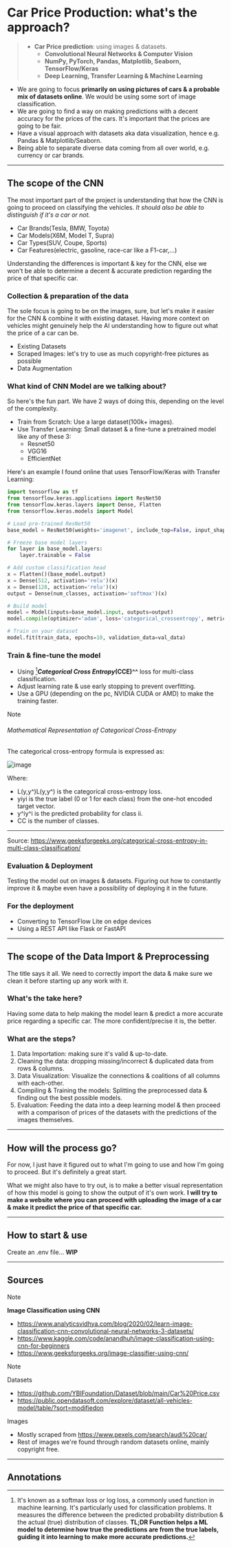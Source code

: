 # Car Price Production: what's the approach?

> - **Car Price prediction**: using images & datasets.
> 	- **Convolutional Neural Networks & Computer Vision**
> 	- **NumPy, PyTorch, Pandas, Matplotlib, Seaborn, TensorFlow/Keras**
> 	- **Deep Learning, Transfer Learning & Machine Learning**

- We are going to focus **primarily on using pictures of cars & a probable mix of datasets online**. We would be using some sort of image classification.
- We are going to find a way on making predictions with a decent accuracy for the prices of the cars. It's important that the prices are going to be fair.
- Have a visual approach with datasets aka data visualization, hence e.g. Pandas & Matplotlib/Seaborn.
- Being able to separate diverse data coming from all over world, e.g. currency or car brands.


---

## The scope of the CNN 

The most important part of the project is understanding that how the CNN is going to proceed on classifying the vehicles. *It should also be able to distinguish if it's a car or not.*

- Car Brands(Tesla, BMW, Toyota)
- Car Models(X6M, Model T, Supra)
- Car Types(SUV, Coupe, Sports)
- Car Features(electric, gasoline, race-car like a F1-car,...)

Understanding the differences is important & key for the CNN, else we won't be able to determine a decent & accurate prediction regarding the price of that specific car.

### Collection & preparation of the data

The sole focus is going to be on the images, sure, but let's make it easier for the CNN & combine it with existing dataset. Having more context on vehicles might genuinely help the AI understanding how to figure out what the price of a car can be.

- Existing Datasets
- Scraped Images: let's try to use as much copyright-free pictures as possible
- Data Augmentation


### What kind of CNN Model are we talking about?

So here's the fun part. We have 2 ways of doing this, depending on the level of the complexity.

- Train from Scratch: Use a large dataset(100k+ images).
- Use Transfer Learning: Small dataset & a fine-tune a pretrained model like any of these 3:
	- Resnet50
	- VGG16
	- EfficientNet

Here's an example I found online that uses TensorFlow/Keras with Transfer Learning:
```python
import tensorflow as tf
from tensorflow.keras.applications import ResNet50
from tensorflow.keras.layers import Dense, Flatten
from tensorflow.keras.models import Model

# Load pre-trained ResNet50
base_model = ResNet50(weights='imagenet', include_top=False, input_shape=(224, 224, 3))

# Freeze base model layers
for layer in base_model.layers:
    layer.trainable = False

# Add custom classification head
x = Flatten()(base_model.output)
x = Dense(512, activation='relu')(x)
x = Dense(128, activation='relu')(x)
output = Dense(num_classes, activation='softmax')(x)

# Build model
model = Model(inputs=base_model.input, outputs=output)
model.compile(optimizer='adam', loss='categorical_crossentropy', metrics=['accuracy'])

# Train on your dataset
model.fit(train_data, epochs=10, validation_data=val_data)

```


### Train & fine-tune the model

- Using [^1]***Categorical Cross Entropy*(CCE)^^** loss for multi-class classification.
- Adjust learning rate & use early stopping to prevent overfitting.
- Use a GPU (depending on the pc, NVIDIA CUDA or AMD) to make the training faster.

> [!NOTE]
> 
> ###### Mathematical Representation of Categorical Cross-Entropy
> 
> The categorical cross-entropy formula is expressed as:
> 
> ![image](https://github.com/user-attachments/assets/26dec808-2eea-4c5b-a8a8-e653a0e5eb46)
> 
> Where:
> 
> - L(y,y^)L(y,y^​) is the categorical cross-entropy loss.
> - yiyi​ is the true label (0 or 1 for each class) from the one-hot encoded target vector.
> - y^iy^​i​ is the predicted probability for class ii.
> - CC is the number of classes.
> ---
> Source: https://www.geeksforgeeks.org/categorical-cross-entropy-in-multi-class-classification/


### Evaluation & Deployment

Testing the model out on images & datasets. Figuring out how to constantly improve it & maybe even have a possibility of deploying it in the future.

### For the deployment
- Converting to TensorFlow Lite on edge devices
- Using a REST API like Flask or FastAPI


----

## The scope of the Data Import & Preprocessing

The title says it all. We need to correctly import the data & make sure we clean it before starting up any work with it.


### What's the take here?

Having some data to help making the model learn & predict a more accurate price regarding a specific car. The more confident/precise it is, the better.

### What are the steps?

1. Data Importation: making sure it's valid & up-to-date.
2. Cleaning the data: dropping missing/incorrect & duplicated data from rows & columns.
3. Data Visualization: Visualize the connections & coalitions of all columns with each-other. 
4. Compiling & Training the models: Splitting the preprocessed data & finding out the best possible models.
5. Evaluation: Feeding the data into a deep learning model & then proceed with a comparison of prices of the datasets with the predictions of the images themselves.


---

## How will the process go?

For now, I just have it figured out to what I'm going to use and how I'm going to proceed. But it's definitely a great start. 

What we might also have to try out, is to make a better visual representation of how this model is going to show the output of it's own work. 
**I will try to make a website where you can proceed with uploading the image of a car & make it predict the price of that specific car.**


---

## How to start & use

Create an .env file... **WIP**


---

## Sources

> [!NOTE]
> 
> **Image Classification using CNN**
> - https://www.analyticsvidhya.com/blog/2020/02/learn-image-classification-cnn-convolutional-neural-networks-3-datasets/
> - https://www.kaggle.com/code/anandhuh/image-classification-using-cnn-for-beginners
> - https://www.geeksforgeeks.org/image-classifier-using-cnn/
> 

> [!NOTE]
> Datasets
> - https://github.com/YBIFoundation/Dataset/blob/main/Car%20Price.csv
> - https://public.opendatasoft.com/explore/dataset/all-vehicles-model/table/?sort=modifiedon
>
> 
> Images
> - Mostly scraped from https://www.pexels.com/search/audi%20car/
> - Rest of images we're found through random datasets online, mainly copyright free.

---

## Annotations

[^1]: It's known as a softmax loss or log loss, a commonly used function in machine learning. It's particularly used for classification problems. It measures the difference between the predicted probability distribution & the actual (true) distribution of classes. 
	**TL;DR Function helps a ML model to determine how true the predictions are from the true labels, guiding it into learning to make more accurate predictions.**
